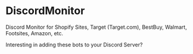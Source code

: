 # DiscordMonitor
Discord Monitor for Shopify Sites, Target (Target.com), BestBuy, Walmart, Footsites, Amazon, etc.

Interesting in adding these bots to your Discord Server?
